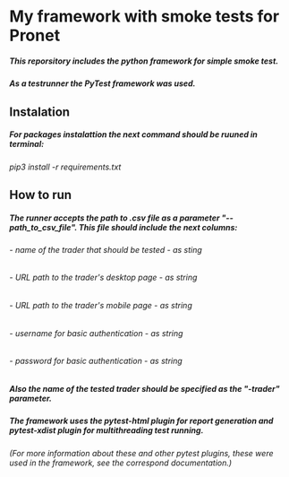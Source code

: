 # My framework with smoke tests for Pronet

##### This reporsitory includes the python framework for simple smoke test.
##### As a testrunner the PyTest framework was used.

## Instalation
##### For packages instalattion the next command should be ruuned in terminal:
*pip3 install -r requirements.txt*


## How to run
##### The runner accepts the path to .csv file as a parameter "--path_to_csv_file". This file should include the next columns:
###### *- name of the trader that should be tested*  - as sting
###### *- URL path to the trader's desktop page* - as string
###### *- URL path to the trader's mobile page* - as string
###### *- username for basic authentication* - as string
###### *- password for basic authentication* - as string

##### Also the name of the tested trader should be specified as the "-trader" parameter.
##### The framework uses the pytest-html plugin for report generation and pytest-xdist plugin for multithreading test running.
###### (For more information about these and other pytest plugins, these were used in the framework, see the correspond documentation.)

